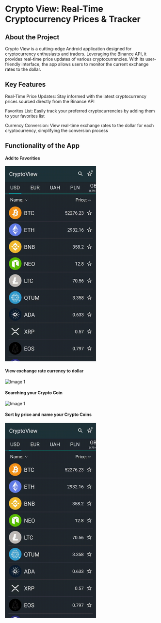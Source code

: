 <h1>Crypto View: Real-Time Cryptocurrency Prices & Tracker</h1>
<h2>About the Project</h2>
<p>Crypto View is a cutting-edge Android application designed for cryptocurrency enthusiasts and traders. Leveraging the Binance API, it provides real-time price updates of various cryptocurrencies. With its user-friendly interface, the app allows users to monitor the current exchange rates to the dollar.</p>
<h2>Key Features</h2>
<p>Real-Time Price Updates: Stay informed with the latest cryptocurrency prices sourced directly from the Binance API</p>
<p>Favorites List: Easily track your preferred cryptocurrencies by adding them to your favorites list</p>
<p>Currency Conversion: View real-time exchange rates to the dollar for each cryptocurrency, simplifying the conversion process</p>

<h2>Functionality of the App</h2>
<h4>Add to Favorities</h4>
<img src="https://github.com/vladkk04/CryptoView/blob/master/documentation/add_to_favorite.gif" alt="Image 1" width="300">
<h4>View exchange rate currency to dollar</h4>
<img src="https://github.com/vladkk04/CryptoView/blob/master/documentation/current_exchange_rate.gif" alt="Image 1" width="300">
<h4>Searching your Crypto Coin</h4>
<img src="https://github.com/vladkk04/CryptoView/blob/master/documentation/searching.gif" alt="Image 1" width="300">
<h4>Sort by price and name your Crypto Coins</h4>
<img src="https://github.com/vladkk04/CryptoView/blob/master/documentation/sorting.gif" alt="Image 1" width="300">

